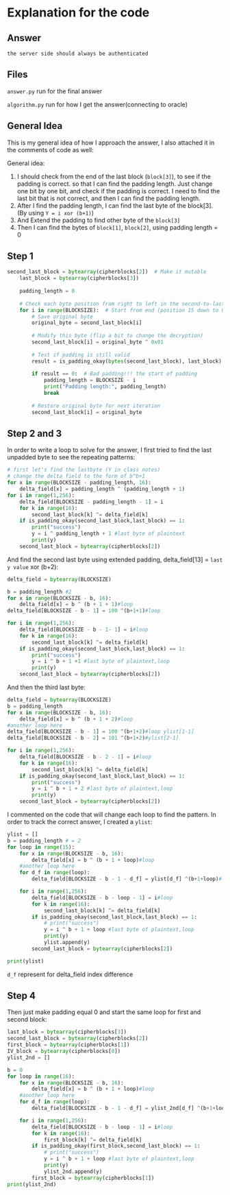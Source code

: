 # Explanation for the code

## Answer

`the server side should always be authenticated`



## Files

`answer.py` run for the final answer

`algorithm.py` run for how I get the answer(connecting to oracle)



## General Idea

This is my general idea of how I approach the answer, I also attached it in the comments of code as well:

General idea:
1. I should check from the end of the last block (`block[3]`), to see if the padding is correct. so that I can find the padding length. Just change one bit by one bit, and check if the padding is correct. I need to find the last bit that is not correct, and then I can find the padding length.
2. After I find the padding length, I can find the last byte of the block[3]. (By using `Y = i xor (b+1)`)
3. And Extend the padding to find other byte of the `block[3]`
4. Then I can find the bytes of `block[1]`, `block[2]`, using padding length = 0



## Step 1

```python
second_last_block = bytearray(cipherblocks[2])  # Make it mutable
    last_block = bytearray(cipherblocks[3])
    
    padding_length = 0
    
    # Check each byte position from right to left in the second-to-last block
    for i in range(BLOCKSIZE):  # Start from end (position 15 down to 0)
        # Save original byte
        original_byte = second_last_block[i]
        
        # Modify this byte (flip a bit to change the decryption)
        second_last_block[i] = original_byte ^ 0x01
        
        # Test if padding is still valid
        result = is_padding_okay(bytes(second_last_block), last_block)
        
        if result == 0:  # Bad padding!!! the start of padding
            padding_length = BLOCKSIZE - i
            print("Padding length:", padding_length)
            break
            
        # Restore original byte for next iteration
        second_last_block[i] = original_byte
```



## Step 2 and 3

In order to write a loop to solve for the answer, I first tried to find the last unpadded byte to see the repeating patterns:

```python
# first let's find the lastbyte (Y in class notes)
# change the delta field to the form of b^b+1
for x in range(BLOCKSIZE - padding_length, 16):
    delta_field[x] = padding_length ^ (padding_length + 1)
for i in range(1,256):
    delta_field[BLOCKSIZE - padding_length - 1] = i
    for k in range(16):
        second_last_block[k] ^= delta_field[k]
    if is_padding_okay(second_last_block,last_block) == 1:
        print("success")
        y = i ^ padding_length + 1 #last byte of plaintext
        print(y)
    second_last_block = bytearray(cipherblocks[2])
```

And find the second last byte using extended padding, delta_field[13] = `last y value` xor (b+2):

```python
delta_field = bytearray(BLOCKSIZE)

b = padding_length #2
for x in range(BLOCKSIZE - b, 16):
    delta_field[x] = b ^ (b + 1 + 1)#loop
delta_field[BLOCKSIZE - b - 1] = 100 ^(b+1+1)#loop

for i in range(1,256):
    delta_field[BLOCKSIZE - b - 1- 1] = i#loop
    for k in range(16):
        second_last_block[k] ^= delta_field[k]
    if is_padding_okay(second_last_block,last_block) == 1:
        print("success")
        y = i ^ b + 1 +1 #last byte of plaintext,loop
        print(y)
    second_last_block = bytearray(cipherblocks[2])
```

And then the third last byte:

```python
delta_field = bytearray(BLOCKSIZE)
b = padding_length
for x in range(BLOCKSIZE - b, 16):
    delta_field[x] = b ^ (b + 1 + 2)#loop
#another loop here 
delta_field[BLOCKSIZE - b - 1] = 100 ^(b+1+2)#loop ylist[1-1]
delta_field[BLOCKSIZE - b - 2] = 101 ^(b+1+2)#ylist[2-1]

for i in range(1,256):
    delta_field[BLOCKSIZE - b - 2 - 1] = i#loop
    for k in range(16):
        second_last_block[k] ^= delta_field[k]
    if is_padding_okay(second_last_block,last_block) == 1:
        print("success")
        y = i ^ b + 1 + 2 #last byte of plaintext,loop
        print(y)
    second_last_block = bytearray(cipherblocks[2])
```

I commented on the code that will change each loop to find the pattern. In order to track the correct answer, I created a `ylist`:

```python
ylist = []
b = padding_length # = 2
for loop in range(15):
    for x in range(BLOCKSIZE - b, 16):
        delta_field[x] = b ^ (b + 1 + loop)#loop
    #another loop here 
    for d_f in range(loop):
        delta_field[BLOCKSIZE - b - 1 - d_f] = ylist[d_f] ^(b+1+loop)#loop ylist[1-1]

    for i in range(1,256):
        delta_field[BLOCKSIZE - b - loop - 1] = i#loop
        for k in range(16):
            second_last_block[k] ^= delta_field[k]
        if is_padding_okay(second_last_block,last_block) == 1:
            # print("success")
            y = i ^ b + 1 + loop #last byte of plaintext,loop
            print(y)
            ylist.append(y)
        second_last_block = bytearray(cipherblocks[2])

print(ylist)
```

`d_f` represent for delta_field index difference



## Step 4

Then just make padding equal 0 and start the same loop for first and second block:

```python
last_block = bytearray(cipherblocks[3])
second_last_block = bytearray(cipherblocks[2])
first_block = bytearray(cipherblocks[1])
IV_block = bytearray(cipherblocks[0])
ylist_2nd = []

b = 0
for loop in range(16):
    for x in range(BLOCKSIZE - b, 16):
        delta_field[x] = b ^ (b + 1 + loop)#loop
    #another loop here 
    for d_f in range(loop):
        delta_field[BLOCKSIZE - b - 1 - d_f] = ylist_2nd[d_f] ^(b+1+loop)#loop ylist[1-1]

    for i in range(1,256):
        delta_field[BLOCKSIZE - b - loop - 1] = i#loop
        for k in range(16):
            first_block[k] ^= delta_field[k]
        if is_padding_okay(first_block,second_last_block) == 1:
            # print("success")
            y = i ^ b + 1 + loop #last byte of plaintext,loop
            print(y)
            ylist_2nd.append(y)
        first_block = bytearray(cipherblocks[1])
print(ylist_2nd)
```

